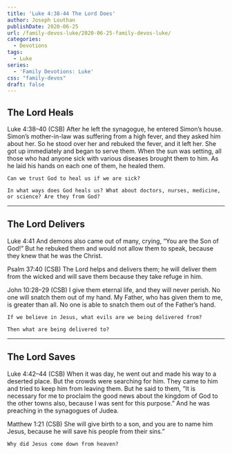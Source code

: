 ```yaml
---
title: 'Luke 4:38-44 The Lord Does'
author: Joseph Louthan
publishDate: 2020-06-25
url: /family-devos-luke/2020-06-25-family-devos-luke/
categories:
  - Devotions
tags:
  - Luke
series:
  - 'Family Devotions: Luke'
css: "family-devos"
draft: false
---
```

## The Lord Heals

Luke 4:38–40 (CSB) After he left the synagogue, he entered Simon’s house. Simon’s mother-in-law was suffering from a high fever, and they asked him about her.  So he stood over her and rebuked the fever, and it left her. She got up immediately and began to serve them.  When the sun was setting, all those who had anyone sick with various diseases brought them to him. As he laid his hands on each one of them, he healed them.

```text
Can we trust God to heal us if we are sick?

In what ways does God heals us? What about doctors, nurses, medicine, or science? Are they from God?
```

------

## The Lord Delivers

Luke 4:41 And demons also came out of many, crying, “You are the Son of God!” But he rebuked them and would not allow them to speak, because they knew that he was the Christ.

Psalm 37:40 (CSB) The Lord helps and delivers them; he will deliver them from the wicked and will save them because they take refuge in him.

John 10:28–29 (CSB) I give them eternal life, and they will never perish. No one will snatch them out of my hand.  My Father, who has given them to me, is greater than all. No one is able to snatch them out of the Father’s hand.

```text
If we believe in Jesus, what evils are we being delivered from?

Then what are being delivered to?
```

------

## The Lord Saves

Luke 4:42–44 (CSB) When it was day, he went out and made his way to a deserted place. But the crowds were searching for him. They came to him and tried to keep him from leaving them.  But he said to them, “It is necessary for me to proclaim the good news about the kingdom of God to the other towns also, because I was sent for this purpose.”  And he was preaching in the synagogues of Judea.

Matthew 1:21 (CSB) She will give birth to a son, and you are to name him Jesus, because he will save his people from their sins.”

```text
Why did Jesus come down from heaven?
```
